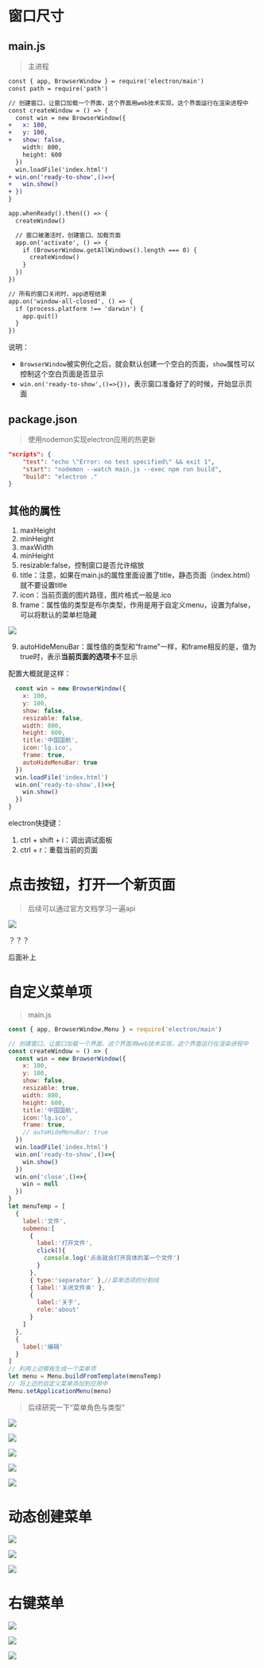 # 窗口尺寸

## main.js

> 主进程

```diff
const { app, BrowserWindow } = require('electron/main')
const path = require('path')

// 创建窗口，让窗口加载一个界面，这个界面用web技术实现，这个界面运行在渲染进程中
const createWindow = () => {
  const win = new BrowserWindow({
+   x: 100,
+   y: 100,
+   show: false,
    width: 800,
    height: 600
  })
  win.loadFile('index.html')
+ win.on('ready-to-show',()=>{
+   win.show()
+ })
}

app.whenReady().then(() => {
  createWindow()

  // 窗口被激活时，创建窗口、加载页面
  app.on('activate', () => {
    if (BrowserWindow.getAllWindows().length === 0) {
      createWindow()
    }
  })
})

// 所有的窗口关闭时，app进程结束
app.on('window-all-closed', () => {
  if (process.platform !== 'darwin') {
    app.quit()
  }
})
```

说明：

- `BrowserWindow`被实例化之后，就会默认创建一个空白的页面，`show`属性可以控制这个空白页面是否显示
- `win.on('ready-to-show',()=>{})`，表示窗口准备好了的时候，开始显示页面

## package.json

> 使用nodemon实现electron应用的热更新

```json
"scripts": {
    "test": "echo \"Error: no test specified\" && exit 1",
    "start": "nodemon --watch main.js --exec npm run build",
    "build": "electron ."
}
```

## 其他的属性

1. maxHeight
2. minHeight
3. maxWidth
4. minHeight
5. resizable:false，控制窗口是否允许缩放
6. title：注意，如果在main.js的属性里面设置了title，静态页面（index.html）就不要设置title
7. icon：当前页面的图片路径，图片格式一般是.ico
8. frame：属性值的类型是布尔类型，作用是用于自定义menu，设置为false，可以将默认的菜单栏隐藏

![](https://guiwanzhyq.oss-cn-hangzhou.aliyuncs.com/hc/img/20240820/9dd428c3-4717-41fd-a81a-bc94f8ed7608.png)

9. autoHideMenuBar：属性值的类型和“frame”一样，和frame相反的是，值为true时，表示**当前页面的选项卡**不显示

配置大概就是这样：

```javascript
  const win = new BrowserWindow({
    x: 100,
    y: 100,
    show: false,
    resizable: false,
    width: 800,
    height: 600,
    title:'中国国航',
    icon:'lg.ico',
    frame: true,
    autoHideMenuBar: true
  })
  win.loadFile('index.html')
  win.on('ready-to-show',()=>{
    win.show()
  })
}
```

electron快捷键：

1. ctrl + shift + i：调出调试面板
2. ctrl + r：重载当前的页面

# 点击按钮，打开一个新页面

> 后续可以通过官方文档学习一遍api

![](https://guiwanzhyq.oss-cn-hangzhou.aliyuncs.com/hc/img/20240820/62e0c084-e5c3-4375-9004-bfafb6944d3f.png)

？？？

后面补上

# 自定义菜单项

> main.js

```javascript
const { app, BrowserWindow,Menu } = require('electron/main')

// 创建窗口，让窗口加载一个界面，这个界面用web技术实现，这个界面运行在渲染进程中
const createWindow = () => {
  const win = new BrowserWindow({
    x: 100,
    y: 100,
    show: false,
    resizable: true,
    width: 800,
    height: 600,
    title:'中国国航',
    icon:'lg.ico',
    frame: true,
    // autoHideMenuBar: true
  })
  win.loadFile('index.html')
  win.on('ready-to-show',()=>{
    win.show()
  })
  win.on('close',()=>{
    win = null
  })
}
let menuTemp = [
  {
    label:'文件',
    submenu:[
      { 
        label:'打开文件',
        click(){
          console.log('点击就会打开具体的某一个文件')
        }
      },
      { type:'separator' },//菜单选项的分割线
      { label:'关闭文件夹' },
      { 
        label:'关于',
        role:'about'
      }
    ]
  },
  {
    label:'编辑'
  }
]
// 利用上述模板生成一个菜单项
let menu = Menu.buildFromTemplate(menuTemp)
// 将上述的自定义菜单添加到应用中
Menu.setApplicationMenu(menu)
```

> 后续研究一下“菜单角色与类型”

![](https://guiwanzhyq.oss-cn-hangzhou.aliyuncs.com/hc/img/20240820/9622ba0f-d320-43a6-9272-25c5dd07b882.png)

![](https://guiwanzhyq.oss-cn-hangzhou.aliyuncs.com/hc/img/20240820/271e6eef-5e0c-400d-8535-b7d47ade2246.png)

![](https://guiwanzhyq.oss-cn-hangzhou.aliyuncs.com/hc/img/20240820/ee91a4b1-70b7-47f0-9914-7c674db5656e.png)

![](https://guiwanzhyq.oss-cn-hangzhou.aliyuncs.com/hc/img/20240820/d135a502-2177-493f-95a1-a80c8e2c16a8.png)

![](https://guiwanzhyq.oss-cn-hangzhou.aliyuncs.com/hc/img/20240820/31f32144-0e28-48c0-b041-f1a37bf5e304.png)

# 动态创建菜单

![](https://guiwanzhyq.oss-cn-hangzhou.aliyuncs.com/hc/img/20240820/97eeea73-ad19-47c9-8e3f-876003f62bc0.png)

![](https://guiwanzhyq.oss-cn-hangzhou.aliyuncs.com/hc/img/20240820/5e3dadea-abfb-4f2f-91d5-ac76d6b8d2c8.png)

![](https://guiwanzhyq.oss-cn-hangzhou.aliyuncs.com/hc/img/20240820/a7e1ca8e-a3fa-4a2f-bb8f-435ae7f61e23.png)

# 右键菜单

![](https://guiwanzhyq.oss-cn-hangzhou.aliyuncs.com/hc/img/20240820/ab066885-f5c1-4eb3-bbda-a168f1aa0eef.png)

![](https://guiwanzhyq.oss-cn-hangzhou.aliyuncs.com/hc/img/20240820/f4226adb-b3e2-47fb-ade3-0553a3a46ba2.png)

![](https://guiwanzhyq.oss-cn-hangzhou.aliyuncs.com/hc/img/20240820/d849930d-9668-4856-84ef-2e433c05d01d.png)
